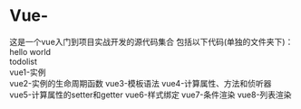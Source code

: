# Vue-
这是一个vue入门到项目实战开发的源代码集合
包括以下代码(单独的文件夹下)：
hello world                                                                                                                               
todolist        
vue1-实例          
vue2-实例的生命周期函数
vue3-模板语法
vue4-计算属性、方法和侦听器
vue5-计算属性的setter和getter
vue6-样式绑定
vue7-条件渲染
vue8-列表渲染                          
